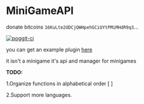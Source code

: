 # MiniGameAPI
donate bitcoins `16KuLte2UDCjQWHpehGCiUYtPMiMHdR9q3`...

[![poggit-ci](https://poggit.pmmp.io/ci.badge/MiniGameAPI-PM/MiniGameAPI/MiniGameAPI)](https://poggit.pmmp.io/ci/MiniGameAPI-PM/MiniGameAPI/MiniGameAPI)

you can get an example plugin [here](https://github.com/MiniGameAPI-PM/MGARace)

it isn't a minigame it's api and manager for minigames

**TODO:**

1.Organize functions in alphabetical order [ ]

2.Support more languages.
